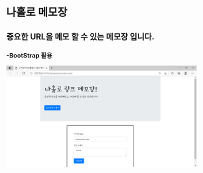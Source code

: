 # 나홀로 메모장
## 중요한 URL을 메모 할 수 있는 메모장 입니다.
### -BootStrap 활용
<img alt="결과물 이미지" src="./images/이미지 1.png"/>